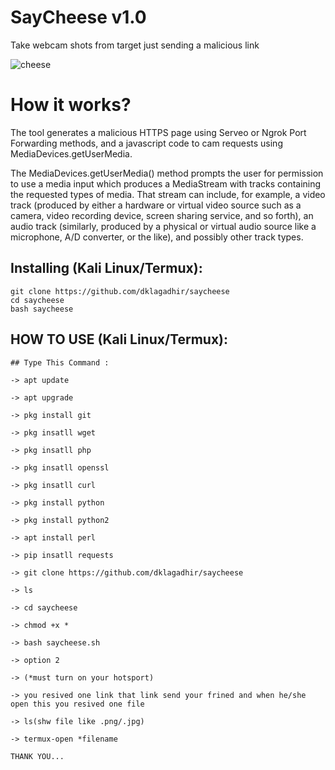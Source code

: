 # SayCheese v1.0
Take webcam shots from target just sending a malicious link

![cheese](https://user-images.githubusercontent.com/34893261/56869077-e5714d80-69d1-11e9-8ce2-29a254021890.jpg)

# How it works?
<p>The tool generates a malicious HTTPS page using Serveo or Ngrok Port Forwarding methods, and a javascript code to cam requests using MediaDevices.getUserMedia. </p>

<p>The MediaDevices.getUserMedia() method prompts the user for permission to use a media input which produces a MediaStream with tracks containing the requested types of media. That stream can include, for example, a video track (produced by either a hardware or virtual video source such as a camera, video recording device, screen sharing service, and so forth), an audio track (similarly, produced by a physical or virtual audio source like a microphone, A/D converter, or the like), and possibly other track types. </p>

## Installing (Kali Linux/Termux):

```
git clone https://github.com/dklagadhir/saycheese
cd saycheese
bash saycheese
```


## HOW TO USE (Kali Linux/Termux):
``` 
## Type This Command :

-> apt update

-> apt upgrade

-> pkg install git

-> pkg insatll wget

-> pkg insatll php

-> pkg insatll openssl

-> pkg insatll curl

-> pkg install python

-> pkg install python2

-> apt install perl

-> pip insatll requests

-> git clone https://github.com/dklagadhir/saycheese

-> ls

-> cd saycheese

-> chmod +x *

-> bash saycheese.sh

-> option 2

-> (*must turn on your hotsport)

-> you resived one link that link send your frined and when he/she open this you resived one file 

-> ls(shw file like .png/.jpg)

-> termux-open *filename 

THANK YOU...
